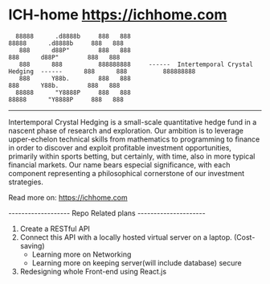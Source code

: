 # ICH-home https://ichhome.com

      
      88888      .d8888b     888   888                                                       88888      .d8888b     888   888                          
       888      d88P"        888   888                                                        888      d88P"        888   888                                     
       888      888          888888888     ------  Intertemporal Crystal Hedging  ------      888      888          888888888                                 
       888      Y88b.        888   888                                                        888      Y88b.        888   888                                                    
      88888      "Y8888P     888   888                                                       88888      "Y8888P     888   888                                       
---------------------

Intertemporal Crystal Hedging is a small-scale quantitative hedge fund in a nascent phase of research and exploration. Our ambition is to leverage upper-echelon technical skills from mathematics to programming to finance in order to discover and exploit profitable investment opportunities, primarily within sports betting, but certainly, with time, also in more typical financial markets. Our name bears especial significance, with each component representing a philosophical cornerstone of our investment strategies.

Read more on: https://ichhome.com

------------------- Repo Related plans ---------------------
1. Create a RESTful API
2. Connect this API with a locally hosted virtual server on a laptop. (Cost-saving)
   - Learning more on Networking
   - Learning more on keeping server(will include database) secure
3. Redesigning whole Front-end using React.js
